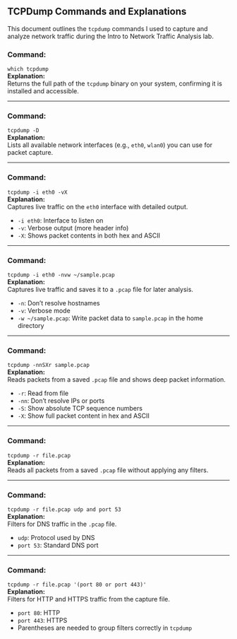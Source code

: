 ## TCPDump Commands and Explanations

This document outlines the `tcpdump` commands I used to capture and analyze network traffic during the Intro to Network Traffic Analysis lab.	

### Command:
`which tcpdump`  
**Explanation:**  
Returns the full path of the `tcpdump` binary on your system, confirming it is installed and accessible.

---

### Command:
`tcpdump -D`  
**Explanation:**  
Lists all available network interfaces (e.g., `eth0`, `wlan0`) you can use for packet capture.

---

### Command:
`tcpdump -i eth0 -vX`  
**Explanation:**  
Captures live traffic on the `eth0` interface with detailed output.

- `-i eth0`: Interface to listen on  
- `-v`: Verbose output (more header info)  
- `-X`: Shows packet contents in both hex and ASCII

---

### Command:
`tcpdump -i eth0 -nvw ~/sample.pcap`  
**Explanation:**  
Captures live traffic and saves it to a `.pcap` file for later analysis.

- `-n`: Don’t resolve hostnames  
- `-v`: Verbose mode  
- `-w ~/sample.pcap`: Write packet data to `sample.pcap` in the home directory

---

### Command:
`tcpdump -nnSXr sample.pcap`  
**Explanation:**  
Reads packets from a saved `.pcap` file and shows deep packet information.

- `-r`: Read from file  
- `-nn`: Don’t resolve IPs or ports  
- `-S`: Show absolute TCP sequence numbers  
- `-X`: Show full packet content in hex and ASCII

---

### Command:
`tcpdump -r file.pcap`  
**Explanation:**  
Reads all packets from a saved `.pcap` file without applying any filters.

---

### Command:
`tcpdump -r file.pcap udp and port 53`  
**Explanation:**  
Filters for DNS traffic in the `.pcap` file.

- `udp`: Protocol used by DNS  
- `port 53`: Standard DNS port

---

### Command:
`tcpdump -r file.pcap '(port 80 or port 443)'`  
**Explanation:**  
Filters for HTTP and HTTPS traffic from the capture file.

- `port 80`: HTTP  
- `port 443`: HTTPS  
- Parentheses are needed to group filters correctly in `tcpdump`